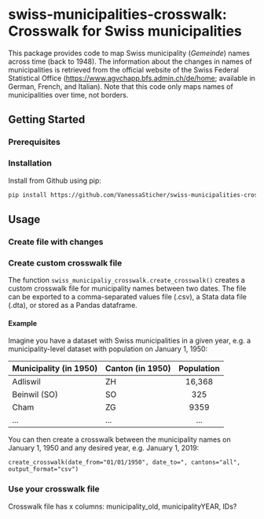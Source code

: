 # swiss-municipalities-crosswalk: Crosswalk for Swiss municipalities

This package provides code to map Swiss municipality (_Gemeinde_) names across time (back to 1948). The information about the changes in names of municipalities is retrieved from the official website of the Swiss Federal Statistical Office (https://www.agvchapp.bfs.admin.ch/de/home; available in German, French, and Italian). Note that this code only maps names of municipalities over time, not borders.


## Getting Started

### Prerequisites

### Installation
Install from Github using pip:
   ```sh
   pip install https://github.com/VanessaSticher/swiss-municipalities-crosswalk/master
   ```    



## Usage

### Create file with changes

### Create custom crosswalk file
The function `swiss_municipaliy_crosswalk.create_crosswalk()` creates a custom crosswalk file for municipality names between two dates. The file can be exported to a comma-separated values file (.csv), a Stata data file (.dta), or stored as a Pandas dataframe.
#### Example
Imagine you have a dataset with Swiss municipalities in a given year, e.g. a municipality-level dataset with population on January 1, 1950:

| Municipality (in 1950) | Canton (in 1950) | Population |
| ---------------------- | -----------------|:----------:|
| Adliswil               | ZH               |     16,368 |
| Beinwil (SO)           | SO               |        325 |
| Cham                   | ZG               |       9359 |
| ...                    | ...              |        ... |

You can then create a crosswalk between the municipality names on January 1, 1950 and any desired year, e.g. January 1, 2019:
```
create_crosswalk(date_from="01/01/1950", date_to=", cantons="all", output_format="csv")
```



### Use your crosswalk file
Crosswalk file has x columns: municipality_old, municipalityYEAR, IDs?

